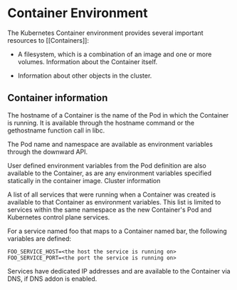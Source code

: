 # Container Environment

The Kubernetes Container environment provides several important resources to [[Containers]]:

- A filesystem, which is a combination of an image and one or more volumes.
Information about the Container itself.

- Information about other objects in the cluster.

## Container information

The hostname of a Container is the name of the Pod in which the Container is running. It is available through the hostname command or the gethostname function call in libc.

The Pod name and namespace are available as environment variables through the downward API.

User defined environment variables from the Pod definition are also available to the Container, as are any environment variables specified statically in the container image.
Cluster information

A list of all services that were running when a Container was created is available to that Container as environment variables. This list is limited to services within the same namespace as the new Container's Pod and Kubernetes control plane services.

For a service named foo that maps to a Container named bar, the following variables are defined:

```
FOO_SERVICE_HOST=<the host the service is running on>
FOO_SERVICE_PORT=<the port the service is running on>
```

Services have dedicated IP addresses and are available to the Container via DNS, if DNS addon is enabled.